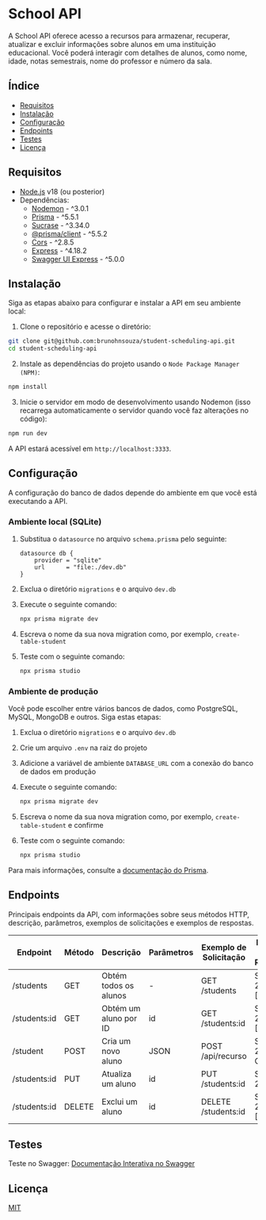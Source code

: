 # School API

A School API oferece acesso a recursos para armazenar, recuperar, atualizar e excluir informações sobre alunos em uma instituição educacional. Você poderá interagir com detalhes de alunos, como nome, idade, notas semestrais, nome do professor e número da sala.

## Índice

- [Requisitos](#requisitos)
- [Instalação](#instalação)
- [Configuração](#configuração)
- [Endpoints](#endpoints)
- [Testes](#testes)
- [Licença](#licença)

## Requisitos

- [Node.js](https://nodejs.org/) v18 (ou posterior)
- Dependências:
  - [Nodemon](https://www.npmjs.com/package/nodemon) - ^3.0.1
  - [Prisma](https://www.npmjs.com/package/prisma) - ^5.5.1
  - [Sucrase](https://www.npmjs.com/package/sucrase) - ^3.34.0
  - [@prisma/client](https://www.npmjs.com/package/@prisma/client) - ^5.5.2
  - [Cors](https://www.npmjs.com/package/cors) - ^2.8.5
  - [Express](https://www.npmjs.com/package/express) - ^4.18.2
  - [Swagger UI Express](https://www.npmjs.com/package/swagger-ui-express) - ^5.0.0

## Instalação

Siga as etapas abaixo para configurar e instalar a API em seu ambiente local:

1. Clone o repositório e acesse o diretório:

```bash
git clone git@github.com:brunohnsouza/student-scheduling-api.git
cd student-scheduling-api
```

2. Instale as dependências do projeto usando o `Node Package Manager (NPM)`:

```bash
npm install
```

3. Inicie o servidor em modo de desenvolvimento usando Nodemon (isso recarrega automaticamente o servidor quando você faz alterações no código):

```bash
npm run dev
```

A API estará acessível em `http://localhost:3333`.

## Configuração

A configuração do banco de dados depende do ambiente em que você está executando a API.

### Ambiente local (SQLite)

1. Substitua o `datasource` no arquivo `schema.prisma` pelo seguinte:

   ```prisma
   datasource db {
       provider = "sqlite"
       url      = "file:./dev.db"
   }
   ```

2. Exclua o diretório `migrations` e o arquivo `dev.db`

3. Execute o seguinte comando:

   ```bash
   npx prisma migrate dev
   ```

4. Escreva o nome da sua nova migration como, por exemplo, `create-table-student`

5. Teste com o seguinte comando:
   ```bash
   npx prisma studio
   ```

### Ambiente de produção

Você pode escolher entre vários bancos de dados, como PostgreSQL, MySQL, MongoDB e outros. Siga estas etapas:

1. Exclua o diretório `migrations` e o arquivo `dev.db`

2. Crie um arquivo `.env` na raiz do projeto

3. Adicione a variável de ambiente `DATABASE_URL` com a conexão do banco de dados em produção

4. Execute o seguinte comando:

   ```bash
   npx prisma migrate dev
   ```

5. Escreva o nome da sua nova migration como, por exemplo, `create-table-student` e confirme

6. Teste com o seguinte comando:
   ```bash
   npx prisma studio
   ```

Para mais informações, consulte a [documentação do Prisma](https://www.prisma.io/docs/concepts).

## Endpoints

Principais endpoints da API, com informações sobre seus métodos HTTP, descrição, parâmetros, exemplos de solicitações e exemplos de respostas.

| Endpoint     | Método | Descrição             | Parâmetros | Exemplo de Solicitação | Exemplo de Resposta   |
| ------------ | ------ | --------------------- | ---------- | ---------------------- | --------------------- |
| /students    | GET    | Obtém todos os alunos | -          | GET /students          | Status 200 OK, [JSON] |
| /students:id | GET    | Obtém um aluno por ID | id         | GET /students:id       | Status 200 OK, [JSON] |
| /student     | POST   | Cria um novo aluno    | JSON       | POST /api/recurso      | Status 201 Created    |
| /students:id | PUT    | Atualiza um aluno     | id         | PUT /students:id       | Status 200 OK         |
| /students:id | DELETE | Exclui um aluno       | id         | DELETE /students:id    | Status 200 OK, [JSON] |

## Testes

Teste no Swagger: [Documentação Interativa no Swagger](https://school-api-rbyx.onrender.com/api-docs)

## Licença

[MIT](https://choosealicense.com/licenses/mit/)
